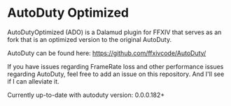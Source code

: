 # AutoDuty Optimized

AutoDutyOptimized (ADO) is a Dalamud plugin for FFXIV that serves as an fork that is an optimized version to the original AutoDuty.

AutoDuty can be found here: https://github.com/ffxivcode/AutoDuty/

If you have issues regarding FrameRate loss and other performance issues regarding AutoDuty, feel free to add an issue on this repository. 
And I'll see if I can alleviate it.

Currently up-to-date with autoduty version: 0.0.0.182+


